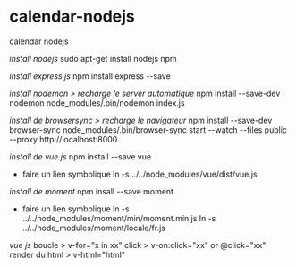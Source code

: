 # calendar-nodejs
calendar nodejs

*install nodejs*
sudo apt-get install nodejs npm

*install express js*
npm install express --save

*install nodemon > recharge le server automatique*
npm install --save-dev nodemon
node_modules/.bin/nodemon index.js

*install de browsersync > recharge le navigateur*
npm install --save-dev browser-sync
node_modules/.bin/browser-sync start --watch --files public --proxy http://localhost:8000

*install de vue.js*
npm install --save vue
  - faire un lien symbolique
ln -s ../../node_modules/vue/dist/vue.js

*install de moment*
npm insall --save moment
  - faire un lien symbolique
ln -s ../../node_modules/moment/min/moment.min.js
ln -s ../../node_modules/moment/locale/fr.js

*vue js*
boucle > v-for="x in xx"
click > v-on:click="xx" or @click="xx"
render du html > v-html="html"
